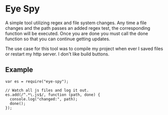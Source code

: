 # Eye Spy

A simple tool utilizing regex and file system changes. Any time a file changes and the path passes an added regex test, the corresponding function will be executed. Once you are done you must call the done function so that you can continue getting updates.

The use case for this tool was to compile my project when ever I saved files or restart my http server. I don't like build buttons.

## Example

```
var es = require("eye-spy");

// Watch all js files and log it out.
es.add(/^.*\.js$/, function (path, done) {
  console.log("changed:", path);
  done();
});
```
